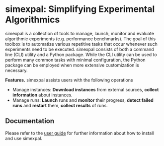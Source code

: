 # simexpal: Simplifying Experimental Algorithmics

simexpal is a collection of tools to manage, launch, monitor and evaluate algorithmic experiments
(e.g. performance benchmarks).
The goal of this toolbox is to automatize various repetitive tasks that occur whenever such experiments
need to be executed. simexpal consists of both a command line (CLI) utility and a Python package.
While the CLI utility can be used to perform many common tasks with minimal configuration,
the Python package can be employed when more extensive customization is necessary.

**Features.** simexpal assists users with the following operations
- Manage instances: **Download instances** from external sources, **collect information** about instances.
- Manage runs: **Launch** runs and **monitor** their progress, **detect failed runs** and **restart** them, **collect results** of runs.

<!-- Write about reproducibility issues -->

## Documentation

Please refer to the [user guide](https://simexpal.readthedocs.io/en/latest/user_guide.html) for further information about
how to install and use simexpal.

